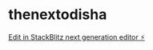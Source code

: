 # thenextodisha

[Edit in StackBlitz next generation editor ⚡️](https://stackblitz.com/~/github.com/cloudhub-ai/thenextodisha)